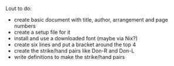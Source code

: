 Lout to do:

- create basic document with title, author, arrangement and page numbers
- create a setup file for it
- install and use a downloaded font (maybe via Nix?)
- create six lines and put a bracket around the top 4
- create the strike/hand pairs like Don-R and Don-L
- write definitions to make the strike/hand pairs